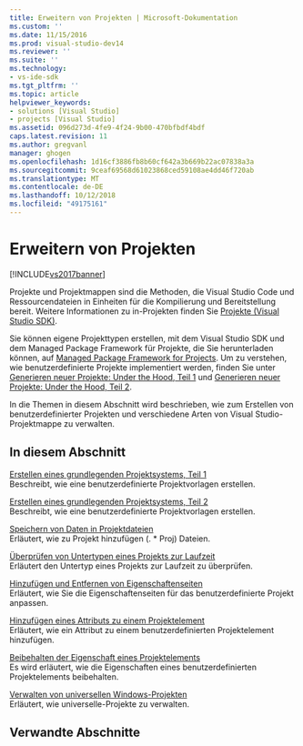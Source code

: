 ```yaml
---
title: Erweitern von Projekten | Microsoft-Dokumentation
ms.custom: ''
ms.date: 11/15/2016
ms.prod: visual-studio-dev14
ms.reviewer: ''
ms.suite: ''
ms.technology:
- vs-ide-sdk
ms.tgt_pltfrm: ''
ms.topic: article
helpviewer_keywords:
- solutions [Visual Studio]
- projects [Visual Studio]
ms.assetid: 096d273d-4fe9-4f24-9b00-470bfbdf4bdf
caps.latest.revision: 11
ms.author: gregvanl
manager: ghogen
ms.openlocfilehash: 1d16cf3886fb8b60cf642a3b669b22ac07838a3a
ms.sourcegitcommit: 9ceaf69568d61023868ced59108ae4dd46f720ab
ms.translationtype: MT
ms.contentlocale: de-DE
ms.lasthandoff: 10/12/2018
ms.locfileid: "49175161"
---
```

# <a name="extending-projects"></a>Erweitern von Projekten
[!INCLUDE[vs2017banner](../includes/vs2017banner.md)]

Projekte und Projektmappen sind die Methoden, die Visual Studio Code und Ressourcendateien in Einheiten für die Kompilierung und Bereitstellung bereit. Weitere Informationen zu in-Projekten finden Sie [Projekte (Visual Studio SDK)](../extensibility/extending-projects.md).  
  
 Sie können eigene Projekttypen erstellen, mit dem Visual Studio SDK und dem Managed Package Framework für Projekte, die Sie herunterladen können, auf [Managed Package Framework for Projects](http://mpfproj12.codeplex.com/). Um zu verstehen, wie benutzerdefinierte Projekte implementiert werden, finden Sie unter [Generieren neuer Projekte: Under the Hood, Teil 1](../extensibility/internals/new-project-generation-under-the-hood-part-one.md) und [Generieren neuer Projekte: Under the Hood, Teil 2](../extensibility/internals/new-project-generation-under-the-hood-part-two.md).  
  
 In die Themen in diesem Abschnitt wird beschrieben, wie zum Erstellen von benutzerdefinierter Projekten und verschiedene Arten von Visual Studio-Projektmappe zu verwalten.  
  
## <a name="in-this-section"></a>In diesem Abschnitt  
 [Erstellen eines grundlegenden Projektsystems, Teil 1](../extensibility/creating-a-basic-project-system-part-1.md)  
 Beschreibt, wie eine benutzerdefinierte Projektvorlagen erstellen.  
  
 [Erstellen eines grundlegenden Projektsystems, Teil 2](../extensibility/creating-a-basic-project-system-part-2.md)  
 Beschreibt, wie eine benutzerdefinierte Projektvorlagen erstellen.  
  
 [Speichern von Daten in Projektdateien](../extensibility/saving-data-in-project-files.md)  
 Erläutert, wie zu Projekt hinzufügen (. * Proj) Dateien.  
  
 [Überprüfen von Untertypen eines Projekts zur Laufzeit](../extensibility/verifying-subtypes-of-a-project-at-run-time.md)  
 Erläutert den Untertyp eines Projekts zur Laufzeit zu überprüfen.  
  
 [Hinzufügen und Entfernen von Eigenschaftenseiten](../extensibility/adding-and-removing-property-pages.md)  
 Erläutert, wie Sie die Eigenschaftenseiten für das benutzerdefinierte Projekt anpassen.  
  
 [Hinzufügen eines Attributs zu einem Projektelement](../extensibility/adding-an-attribute-to-a-project-item.md)  
 Erläutert, wie ein Attribut zu einem benutzerdefinierten Projektelement hinzufügen.  
  
 [Beibehalten der Eigenschaft eines Projektelements](../extensibility/persisting-the-property-of-a-project-item.md)  
 Es wird erläutert, wie die Eigenschaften eines benutzerdefinierten Projektelements beibehalten.  
  
 [Verwalten von universellen Windows-Projekten](../extensibility/managing-universal-windows-projects.md)  
 Erläutert, wie universelle-Projekte zu verwalten.  
  
## <a name="related-sections"></a>Verwandte Abschnitte

